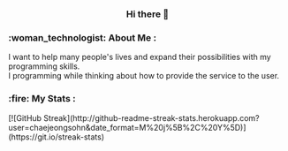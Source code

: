 <div align="center">
  <h3> Hi there 👋 </h3>

</div>
<div>
  <h3>:woman_technologist: About Me :</h3>
  I want to help many people's lives and expand their possibilities with my programming skills. <br>
  I programming while thinking about how to provide the service to the user. 
  
  <h3>:fire: My Stats :</h3>

</div>
[![GitHub Streak](http://github-readme-streak-stats.herokuapp.com?user=chaejeongsohn&date_format=M%20j%5B%2C%20Y%5D)](https://git.io/streak-stats)



<!--
**chaejeongsohn/chaejeongsohn** is a ✨ _special_ ✨ repository because its `README.md` (this file) appears on your GitHub profile.

Here are some ideas to get you started:

- 🔭 I’m currently working on ...
- 🌱 I’m currently learning ...
- 👯 I’m looking to collaborate on ...
- 🤔 I’m looking for help with ...
- 💬 Ask me about ...
- 📫 How to reach me: ...
- 😄 Pronouns: ...
- ⚡ Fun fact: ...
-->
